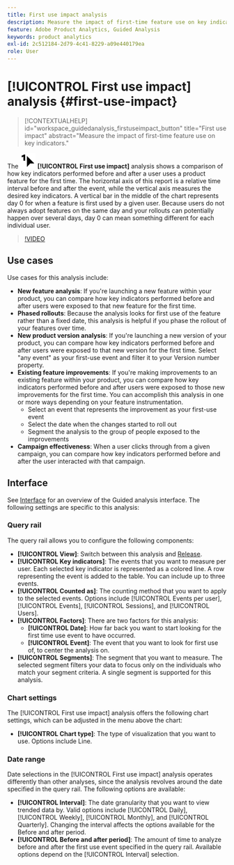 ```yaml
---
title: First use impact analysis
description: Measure the impact of first-time feature use on key indicators.
feature: Adobe Product Analytics, Guided Analysis
keywords: product analytics
exl-id: 2c512184-2d79-4c41-8229-a09e440179ea
role: User
---
```

# [!UICONTROL First use impact] analysis {#first-use-impact}

<!-- markdownlint-disable MD034 -->

>[!CONTEXTUALHELP]
>id="workspace_guidedanalysis_firstuseimpact_button"
>title="First use impact"
>abstract="Measure the impact of first-time feature use on key indicators."

<!-- markdownlint-enable MD034 -->

The ![FirstUse](/help/assets/icons/FirstUse.svg) **[!UICONTROL First use impact]** analysis shows a comparison of how key indicators performed before and after a user uses a product feature for the first time. The horizontal axis of this report is a relative time interval before and after the event, while the vertical axis measures the desired key indicators. A vertical bar in the middle of the chart represents day 0 for when a feature is first used by a given user. Because users do not always adopt features on the same day and your rollouts can potentially happen over several days, day 0 can mean something different for each individual user.


>[!VIDEO](https://video.tv.adobe.com/v/3421661/?quality=12&learn=on)


## Use cases

Use cases for this analysis include:

* **New feature analysis**: If you're launching a new feature within your product, you can compare how key indicators performed before and after users were exposed to that new feature for the first time. 
* **Phased rollouts**: Because the analysis looks for first use of the feature rather than a fixed date, this analysis is helpful if you phase the rollout of your features over time.
* **New product version analysis**: If you're launching a new version of your product, you can compare how key indicators performed before and after users were exposed to that new version for the first time. Select "any event" as your first-use event and filter it to your Version number property.
* **Existing feature improvements**: If you're making improvements to an existing feature within your product, you can compare how key indicators performed before and after users were exposed to those new improvements for the first time. You can accomplish this analysis in one or more ways depending on your feature instrumentation.
  * Select an event that represents the improvement as your first-use event
  * Select the date when the changes started to roll out
  * Segment the analysis to the group of people exposed to the improvements
* **Campaign effectiveness**: When a user clicks through from a given campaign, you can compare how key indicators performed before and after the user interacted with that campaign.

## Interface

See [Interface](../overview.md#interface) for an overview of the Guided analysis interface. The following settings are specific to this analysis:

### Query rail

The query rail allows you to configure the following components:

* **[!UICONTROL View]**: Switch between this analysis and [Release](release-impact.md).
* **[!UICONTROL Key indicators]**: The events that you want to measure per user. Each selected key indicator is represented as a colored line. A row representing the event is added to the table. You can include up to three events.
* **[!UICONTROL Counted as]**: The counting method that you want to apply to the selected events. Options include [!UICONTROL Events per user], [!UICONTROL Events], [!UICONTROL Sessions], and [!UICONTROL Users].
* **[!UICONTROL Factors]**: There are two factors for this analysis:
  * **[!UICONTROL Date]**: How far back you want to start looking for the first time use event to have occurred.
  * **[!UICONTROL Event]**: The event that you want to look for first use of, to center the analysis on. 
* **[!UICONTROL Segments]**: The segment that you want to measure. The selected segment filters your data to focus only on the individuals who match your segment criteria. A single segment is supported for this analysis.

### Chart settings

The [!UICONTROL First use impact] analysis offers the following chart settings, which can be adjusted in the menu above the chart:

* **[!UICONTROL Chart type]**: The type of visualization that you want to use. Options include Line.

### Date range

Date selections in the [!UICONTROL First use impact] analysis operates differently than other analyses, since the analysis revolves around the date specified in the query rail. The following options are available:

* **[!UICONTROL Interval]**: The date granularity that you want to view trended data by. Valid options include [!UICONTROL Daily], [!UICONTROL Weekly], [!UICONTROL Monthly], and [!UICONTROL Quarterly]. Changing the interval affects the options available for the Before and after period.
* **[!UICONTROL Before and after period]**: The amount of time to analyze before and after the first use event specified in the query rail. Available options depend on the [!UICONTROL Interval] selection.

<!--
## Example

See below for an example of the analysis.

![First use impact](../assets/first-use-impact.png)

-->
